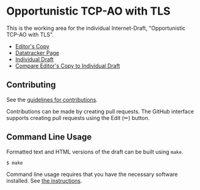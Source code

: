 # Opportunistic TCP-AO with TLS

This is the working area for the individual Internet-Draft, "Opportunistic TCP-AO with TLS".

* [Editor's Copy](https://obonaventure.github.io/draft-tcp-ao-tls/#go.draft-bonaventure-tcp-ao-tls.html)
* [Datatracker Page](https://datatracker.ietf.org/doc/draft-bonaventure-tcp-ao-tls)
* [Individual Draft](https://datatracker.ietf.org/doc/html/draft-bonaventure-tcp-ao-tls)
* [Compare Editor's Copy to Individual Draft](https://obonaventure.github.io/draft-tcp-ao-tls/#go.draft-bonaventure-tcp-ao-tls.diff)


## Contributing

See the
[guidelines for contributions](https://github.com/obonaventure/draft-tcp-ao-tls/blob/main/CONTRIBUTING.md).

Contributions can be made by creating pull requests.
The GitHub interface supports creating pull requests using the Edit (✏) button.


## Command Line Usage

Formatted text and HTML versions of the draft can be built using `make`.

```sh
$ make
```

Command line usage requires that you have the necessary software installed.  See
[the instructions](https://github.com/martinthomson/i-d-template/blob/main/doc/SETUP.md).


